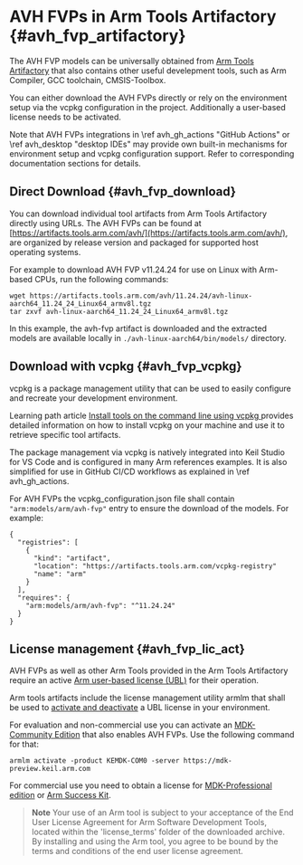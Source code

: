 # AVH FVPs in Arm Tools Artifactory {#avh_fvp_artifactory}

The AVH FVP models can be universally obtained from [Arm Tools Artifactory](https://www.keil.arm.com/artifacts/) that also contains other useful develepment tools, such as Arm Compiler, GCC toolchain, CMSIS-Toolbox.

You can either download the AVH FVPs directly or rely on the environment setup via the vcpkg configuration in the project. Additionally a user-based license needs to be activated.

Note that AVH FVPs integrations in \ref avh_gh_actions "GitHub Actions" or \ref avh_desktop "desktop IDEs" may provide own built-in mechanisms for environment setup and vcpkg configuration support. Refer to corresponding documentation sections for details.

## Direct Download {#avh_fvp_download}

You can download individual tool artifacts from Arm Tools Artifactory directly using URLs. The AVH FVPs can be found at [https://artifacts.tools.arm.com/avh/](https://artifacts.tools.arm.com/avh/), are organized by release version and packaged for supported host operating systems.

For example to download AVH FVP v11.24.24 for use on Linux with Arm-based CPUs, run the following commands:

```
wget https://artifacts.tools.arm.com/avh/11.24.24/avh-linux-aarch64_11.24_24_Linux64_armv8l.tgz
tar zxvf avh-linux-aarch64_11.24_24_Linux64_armv8l.tgz
```

In this example, the avh-fvp artifact is downloaded and the extracted models are available locally in `./avh-linux-aarch64/bin/models/` directory.

## Download with vcpkg {#avh_fvp_vcpkg}

vcpkg is a package management utility that can be used to easily configure and recreate your development environment.

Learning path article [Install tools on the command line using vcpkg
](https://learn.arm.com/learning-paths/microcontrollers/vcpkg-tool-installation/) provides detailed information on how to install vcpkg on your machine and use it to retrieve specific tool artifacts.

The package management via vcpkg is natively integrated into Keil Studio for VS Code and is configured in many Arm references examples. It is also simplified for use in GitHub CI/CD workflows as explained in \ref avh_gh_actions.

For AVH FVPs the vcpkg_configuration.json file shall contain `"arm:models/arm/avh-fvp"` entry to ensure the download of the models. For example:

```
{
  "registries": [
    {
      "kind": "artifact",
      "location": "https://artifacts.tools.arm.com/vcpkg-registry"
      "name": "arm"
    }
  ],
  "requires": {
    "arm:models/arm/avh-fvp": "^11.24.24"
  }
}
```

## License management {#avh_fvp_lic_act}

AVH FVPs as well as other Arm Tools provided in the Arm Tools Artifactory require an active [Arm user-based license (UBL)](https://developer.arm.com/Tools%20and%20Software/User-based%20Licensing) for their operation.

Arm tools artifacts include the license management utility armlm that shall be used to [activate and deactivate](https://developer.arm.com/documentation/102516/1-3/Activate-and-deactivate-your-product-license) a UBL license in your environment.

For evaluation and non-commercial use you can activate an [MDK-Community Edition](https://www.keil.arm.com/keil-mdk/#mdk-v6-editions) that also enables AVH FVPs. Use the following command for that:

```
armlm activate -product KEMDK-COM0 -server https://mdk-preview.keil.arm.com
```

For commercial use you need to obtain a license for [MDK-Professional edition](https://www.keil.arm.com/keil-mdk/#mdk-v6-editions) or [Arm Success Kit](https://www.arm.com/products/development-tools/success-kits).

> **Note**
> Your use of an Arm tool is subject to your acceptance of the End User License Agreement for Arm Software Development Tools, located within the 'license_terms' folder of the downloaded archive. By installing and using the Arm tool, you agree to be bound by the terms and conditions of the end user license agreement.
